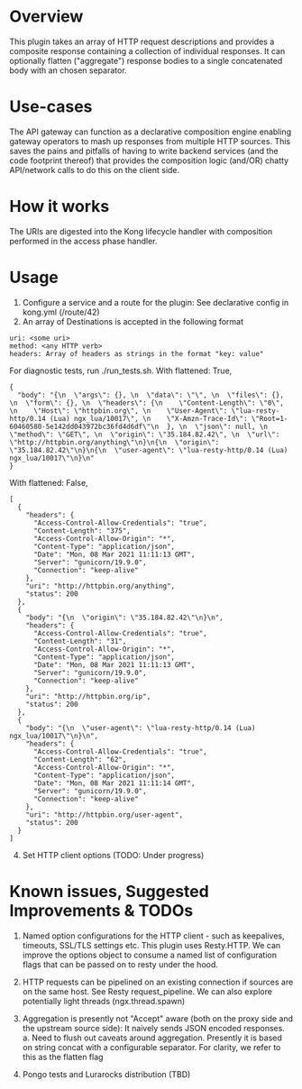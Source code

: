 # Overview

This plugin takes an array of HTTP request descriptions and provides a composite response containing a collection of individual responses. It can optionally flatten ("aggregate") response bodies to a single concatenated body with an chosen separator.

# Use-cases

The API gateway can function as a declarative composition engine enabling gateway operators to mash up responses from multiple HTTP sources. This saves the pains and pitfalls of having to write backend services (and the code footprint thereof) that provides the composition logic (and/OR) chatty API/network calls to do this on the client side.

# How it works

The URIs are digested into the Kong lifecycle handler with composition performed in the access phase handler.

# Usage

1. Configure a service and a route for the plugin: See declarative config in kong.yml (/route/42)
2. An array of Destinations is accepted in the following format

```
uri: <some uri>
method: <any HTTP verb>
headers: Array of headers as strings in the format "key: value"
```

For diagnostic tests, run ./run_tests.sh. With flattened: True,

```
{
  "body": "{\n  \"args\": {}, \n  \"data\": \"\", \n  \"files\": {}, \n  \"form\": {}, \n  \"headers\": {\n    \"Content-Length\": \"0\", \n    \"Host\": \"httpbin.org\", \n    \"User-Agent\": \"lua-resty-http/0.14 (Lua) ngx_lua/10017\", \n    \"X-Amzn-Trace-Id\": \"Root=1-60460580-5e142dd043972bc36fd4d6df\"\n  }, \n  \"json\": null, \n  \"method\": \"GET\", \n  \"origin\": \"35.184.82.42\", \n  \"url\": \"http://httpbin.org/anything\"\n}\n{\n  \"origin\": \"35.184.82.42\"\n}\n{\n  \"user-agent\": \"lua-resty-http/0.14 (Lua) ngx_lua/10017\"\n}\n"
}
```

With flattened: False,
```
[
  {
    "headers": {
      "Access-Control-Allow-Credentials": "true",
      "Content-Length": "375",
      "Access-Control-Allow-Origin": "*",
      "Content-Type": "application/json",
      "Date": "Mon, 08 Mar 2021 11:11:13 GMT",
      "Server": "gunicorn/19.9.0",
      "Connection": "keep-alive"
    },
    "uri": "http://httpbin.org/anything",
    "status": 200
  },
  {
    "body": "{\n  \"origin\": \"35.184.82.42\"\n}\n",
    "headers": {
      "Access-Control-Allow-Credentials": "true",
      "Content-Length": "31",
      "Access-Control-Allow-Origin": "*",
      "Content-Type": "application/json",
      "Date": "Mon, 08 Mar 2021 11:11:13 GMT",
      "Server": "gunicorn/19.9.0",
      "Connection": "keep-alive"
    },
    "uri": "http://httpbin.org/ip",
    "status": 200
  },
  {
    "body": "{\n  \"user-agent\": \"lua-resty-http/0.14 (Lua) ngx_lua/10017\"\n}\n",
    "headers": {
      "Access-Control-Allow-Credentials": "true",
      "Content-Length": "62",
      "Access-Control-Allow-Origin": "*",
      "Content-Type": "application/json",
      "Date": "Mon, 08 Mar 2021 11:11:14 GMT",
      "Server": "gunicorn/19.9.0",
      "Connection": "keep-alive"
    },
    "uri": "http://httpbin.org/user-agent",
    "status": 200
  }
]
```


4. Set HTTP client options (TODO: Under progress)


# Known issues, Suggested Improvements & TODOs

1. Named option configurations for the HTTP client - such as keepalives, timeouts, SSL/TLS settings etc. This plugin uses Resty.HTTP. We can improve the options object to consume a named list of configuration flags that can be passed on to resty under the hood.

2. HTTP requests can be pipelined on an existing connection if sources are on the same host. See Resty request_pipeline. We can also explore potentially light threads (ngx.thread.spawn)

3. Aggregation is presently not "Accept" aware (both on the proxy side and the upstream source side): It naively sends JSON encoded responses.
  a. Need to flush out caveats around aggregation. Presently it is based on string concat with a configurable separator. For clarity, we refer to this as the flatten flag

4. Pongo tests and Lurarocks distribution (TBD)

